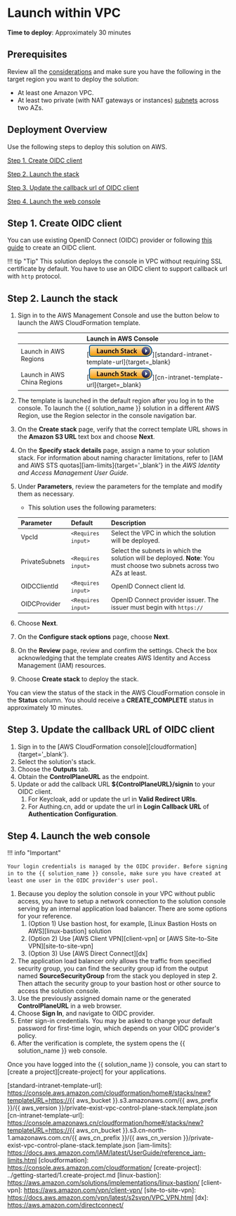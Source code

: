 # Launch within VPC

**Time to deploy**: Approximately 30 minutes

## Prerequisites

Review all the [considerations](../plan-deployment/cost.md) and make sure you have the following in the target region you want to deploy the solution:

- At least one Amazon VPC.
- At least two private (with NAT gateways or instances) [subnets][subnet] across two AZs.

## Deployment Overview

Use the following steps to deploy this solution on AWS.

[Step 1. Create OIDC client](#step-1-create-oidc-client)

[Step 2. Launch the stack](#step-2-launch-the-stack)

[Step 3. Update the callback url of OIDC client](#step-3-update-the-callback-url-of-oidc-client)

[Step 4. Launch the web console](#step-4-launch-the-web-console)

## Step 1. Create OIDC client

You can use existing OpenID Connect (OIDC) provider or following [this guide][oidc-clients] to create an OIDC client.

!!! tip "Tip"
    This solution deploys the console in VPC without requiring SSL certificate by default. You have to use an OIDC client to support callback url with `http` protocol.
## Step 2. Launch the stack

1. Sign in to the AWS Management Console and use the button below to launch the AWS CloudFormation template.

    |                                       | Launch in AWS Console                                                                                                                                                                                                                                                            |
    |----------------------------------------------------------------------------------------------------------------------------------------------------------------------------------------------------------------------------------------------------------------------------------| ------------------------- |
    | Launch in AWS Regions       | [![Launch Stack][launch-stack]][standard-intranet-template-url]{target=_blank}                               |
    | Launch in AWS China Regions                 | [![Launch Stack][launch-stack]][cn-intranet-template-url]{target=_blank}                                 |

2. The template is launched in the default region after you log in to the console. To launch the {{ solution_name }} solution in a different AWS Region, use the Region selector in the console navigation bar.
3. On the **Create stack** page, verify that the correct template URL shows in the **Amazon S3 URL** text box and choose **Next**.
4. On the **Specify stack details** page, assign a name to your solution stack. For information about naming character limitations, refer to [IAM and AWS STS quotas][iam-limits]{target='_blank'} in the *AWS Identity and Access Management User Guide*.
5. Under **Parameters**, review the parameters for the template and modify them as necessary.

    * This solution uses the following parameters:

    | Parameter  | Default          | Description                                                  |
    | ---------- | ---------------- | ------------------------------------------------------------ |
    | VpcId      | `<Requires input>` | Select the VPC in which the solution will be deployed. |
    | PrivateSubnets | `<Requires input>` | Select the subnets in which the solution will be deployed. **Note**: You must choose two subnets across two AZs at least. |
    | OIDCClientId | `<Requires input>` | OpenID Connect client Id. |
    | OIDCProvider  | `<Requires input>` | OpenID Connect provider issuer. The issuer must begin with `https://` |

6. Choose **Next**.
7. On the **Configure stack options** page, choose **Next**.
8. On the **Review** page, review and confirm the settings. Check the box acknowledging that the template creates AWS Identity and Access Management (IAM) resources.
9. Choose **Create stack**  to deploy the stack.

You can view the status of the stack in the AWS CloudFormation console in the **Status** column. You should receive a **CREATE_COMPLETE** status in approximately 10 minutes.

## Step 3. Update the callback URL of OIDC client

1. Sign in to the [AWS CloudFormation console][cloudformation]{target='_blank'}.
2. Select the solution's stack.
3. Choose the **Outputs** tab.
4. Obtain the **ControlPlaneURL** as the endpoint.
5. Update or add the callback URL **${ControlPlaneURL}/signin** to your OIDC client.
    1. For Keycloak, add or update the url in **Valid Redirect URIs**.
    2. For Authing.cn, add or update the url in **Login Callback URL** of **Authentication Configuration**.

## Step 4. Launch the web console

!!! info "Important"

    Your login credentials is managed by the OIDC provider. Before signing in to the {{ solution_name }} console, make sure you have created at least one user in the OIDC provider's user pool.

1. Because you deploy the solution console in your VPC without public access, you have to setup a network connection to the solution console serving by an internal application load balancer. There are some options for your reference.
      1. (Option 1) Use bastion host, for example, [Linux Bastion Hosts on AWS][linux-bastion] solution
      2. (Option 2) Use [AWS Client VPN][client-vpn] or [AWS Site-to-Site VPN][site-to-site-vpn]
      3. (Option 3) Use [AWS Direct Connect][dx]
2. The application load balancer only allows the traffic from specified security group, you can find the security group id from the output named **SourceSecurityGroup** from the stack you deployed in step 2. Then attach the security group to your bastion host or other source to access the solution console.
3. Use the previously assigned domain name or the generated **ControlPlaneURL** in a web browser.
4. Choose **Sign In**, and navigate to OIDC provider.
5. Enter sign-in credentials. You may be asked to change your default password for first-time login, which depends on your OIDC provider's policy.
6. After the verification is complete, the system opens the {{ solution_name }} web console.

Once you have logged into the {{ solution_name }} console, you can start to [create a project][create-project] for your applications.

[subnet]: https://docs.aws.amazon.com/vpc/latest/userguide/configure-subnets.html#subnet-types
[oidc-clients]: ./with-oidc.md#step-1-create-oidc-client
[launch-stack]: ../images/launch-stack.webp
[standard-intranet-template-url]: https://console.aws.amazon.com/cloudformation/home#/stacks/new?templateURL=https://{{ aws_bucket }}.s3.amazonaws.com/{{ aws_prefix }}/{{ aws_version }}/private-exist-vpc-control-plane-stack.template.json
[cn-intranet-template-url]: https://console.amazonaws.cn/cloudformation/home#/stacks/new?templateURL=https://{{ aws_cn_bucket }}.s3.cn-north-1.amazonaws.com.cn/{{ aws_cn_prefix }}/{{ aws_cn_version }}/private-exist-vpc-control-plane-stack.template.json
[iam-limits]: https://docs.aws.amazon.com/IAM/latest/UserGuide/reference_iam-limits.html
[cloudformation]: https://console.aws.amazon.com/cloudformation/
[create-project]: ../getting-started/1.create-project.md
[linux-bastion]: https://aws.amazon.com/solutions/implementations/linux-bastion/
[client-vpn]: https://aws.amazon.com/vpn/client-vpn/
[site-to-site-vpn]: https://docs.aws.amazon.com/vpn/latest/s2svpn/VPC_VPN.html
[dx]: https://aws.amazon.com/directconnect/
